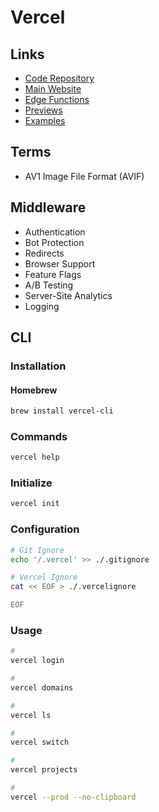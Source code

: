 # Vercel

<!--
https://github.com/temporalio/temporaldotio/blob/main/vercel.json

https://vercel.com/analytics
https://vercel.com/edge
https://vercel.com/live
https://vercel.com/docs/concepts/deployments/checks
https://github.com/vercel/next-rsc-demo
https://github.com/vercel/nextjs-subscription-payments
https://edge-mug.vercel.app/edge
https://github.com/kovacsmarkakos/hacker-news-next
https://github.com/leerob/esm
https://epic-course-platform.vercel.app/
-->

## Links

- [Code Repository](https://github.com/vercel/vercel)
- [Main Website](https://vercel.com)
- [Edge Functions](https://vercel.com/features/edge-functions)
- [Previews](https://vercel.com/features/previews#checks)
- [Examples](https://github.com/vercel/examples)

## Terms

- AV1 Image File Format (AVIF)

## Middleware

- Authentication
- Bot Protection
- Redirects
- Browser Support
- Feature Flags
- A/B Testing
- Server-Site Analytics
- Logging

<!-- ##

- No Cold Boots
- Deploy Globally
- Support Streaming
-->

<!-- ##

- Server-Side Streaming
- React Server Components
-->

## CLI

### Installation

#### Homebrew

```sh
brew install vercel-cli
```

### Commands

```sh
vercel help
```

### Initialize

```sh
vercel init
```

### Configuration

```sh
# Git Ignore
echo '/.vercel' >> ./.gitignore

# Vercel Ignore
cat << EOF > ./.vercelignore

EOF
```

### Usage

```sh
#
vercel login

#
vercel domains

#
vercel ls

#
vercel switch

#
vercel projects

#
vercel --prod --no-clipboard
```
